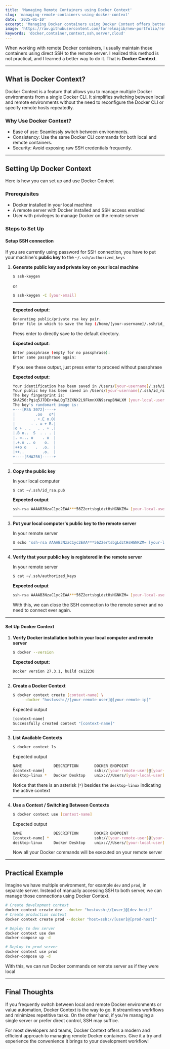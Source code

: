 ```yaml
---
title: 'Managing Remote Containers using Docker Context'
slug: 'managing-remote-containers-using-docker-context'
date: '2025-01-10'
excerpt: 'Managing Docker containers using Docker Context offers better ease of use, consistency, and security.'
image: 'https://raw.githubusercontent.com/farrelnajib/new-portfolio/refs/heads/main/storage/assets/images/cargo-ship.jpg'
keywords: 'docker,container,context,ssh,server,cloud'
---
```


When working with remote Docker containers, I usually maintain those containers using direct SSH to the remote server. I realized this method is not practical, and I learned a better way to do it. That is **Docker Context**.
___

## What is Docker Context?
Docker Context is a feature that allows you to manage multiple Docker environments from a single Docker CLI. It simplifies switching between local and remote environments without the need to reconfigure the Docker CLI or specify remote hosts repeatedly.

### Why Use Docker Context?
- Ease of use: Seamlessly switch between environments.
- Consistency: Use the same Docker CLI commands for both local and remote containers.
- Security: Avoid exposing raw SSH credentials frequently.
___

## Setting Up Docker Context
Here is how you can set up and use Docker Context

### Prerequisites
- Docker installed in your local machine
- A remote server with Docker installed and SSH access enabled
- User with privileges to manage Docker on the remote server

### Steps to Set Up
#### Setup SSH connection
If you are currently using password for SSH connection, you have to put your machine's **public key** to the `~/.ssh/authorized_keys`
1. **Generate public key and private key on your local machine**
    ```bash
    $ ssh-keygen
    ```
    or
    ```bash
    $ ssh-keygen -C [your-email]
    ```
    ___

    **Expected output**:
    ```bash
    Generating public/private rsa key pair.
    Enter file in which to save the key (/home/[your-username]/.ssh/id_rsa):
    ```

    Press enter to directly save to the default directory.

    **Expected output**:
    ```bash
    Enter passphrase (empty for no passphrase):
    Enter same passphrase again:
    ```
    If you see these output, just press enter to proceed without passphrase

    **Expected output**:
    ```bash
    Your identification has been saved in /Users/[your-username]/.ssh/id_rsa
    Your public key has been saved in /Users/[your-username]/.ssh/id_rsa.pub
    The key fingerprint is:
    SHA256:Pgiq5J7DEn+0wLQgT3ZXNX2L9FkmnXXN9srupBNALXM [your-local-username]@[your-local-host]
    The key's randomart image is:
    +---[RSA 3072]----+
    |         .oo   o*|
    |        . +.E o.O|
    |       . . = + B.|
    |o + . .   . . + .|
    |.B o..  S  . . . |
    |. =... o    . o  |
    |.+.o .. o    o.  |
    |++o o    .  .o.  |
    |++..        .o.  |
    +----[SHA256]-----+
    ```
    ___
2. **Copy the public key**

    In your local computer
    ```bash
    $ cat ~/.ssh/id_rsa.pub
    ```

    **Expected output**
    ```bash
    ssh-rsa AAAAB3NzaC1yc2EAA***56Z2ertsbgLdztHsHGNKZM= [your-local-username]@[your-local-host]
    ```

    ___
3. **Put your local computer's public key to the remote server**

    In your remote server
    ```bash
    $ echo 'ssh-rsa AAAAB3NzaC1yc2EAA***56Z2ertsbgLdztHsHGNKZM= [your-local-username]@[your-local-host]' > ~/.ssh/authorized_keys
    ```
    ___
4. **Verify that your public key is registered in the remote server**

    In your remote server
    ```bash
    $ cat ~/.ssh/authorized_keys
    ```
    **Expected output**
    ```bash
    ssh-rsa AAAAB3NzaC1yc2EAA***56Z2ertsbgLdztHsHGNKZM= [your-local-username]@[your-local-host]
    ```

    With this, we can close the SSH connection to the remote server and no need to connect ever again.
___

#### Set Up Docker Context
1. **Verify Docker installation both in your local computer and remote server**
    ```bash
    $ docker --version
    ```
    **Expected output:**
    ```bash
    Docker version 27.3.1, build ce12230
    ```
    ___

2. **Create a Docker Context**
    ```bash
    $ docker context create [context-name] \
        --docker "host=ssh://[your-remote-user]@[your-remote-ip]"
    ```

    Expected output
    ```bash
    [context-name]
    Successfully created context "[context-name]"
    ```
    ___

3. **List Available Contexts**
    ```bash
    $ docker context ls
    ```
    
    Expected output
    ```bash
    NAME              DESCRIPTION       DOCKER ENDPOINT                                         ERROR
    [context-name]                      ssh://[your-remote-user]@[your-remote-host]
    desktop-linux *   Docker Desktop    unix:///Users/[your-local-user]/.docker/run/docker.sock
    ```

    Notice that there is an asterisk (`*`) besides the `desktop-linux` indicating the active context
    ___

4. **Use a Context / Switching Between Contexts**
    ```bash
    $ docker context use [context-name]
    ```

    Expected output
    ```bash
    NAME              DESCRIPTION       DOCKER ENDPOINT                                         ERROR
    [context-name] *                    ssh://[your-remote-user]@[your-remote-host]
    desktop-linux     Docker Desktop    unix:///Users/[your-local-user]/.docker/run/docker.sock
    ```

    Now all your Docker commands will be executed on your remote server
___

## Practical Example
Imagine we have multiple environment, for example `dev` and `prod`, in separate server. Instead of manually accessing SSH to both server, we can manage those connections using Docker Context.

```bash
# Create development context
docker context create dev --docker "host=ssh://[user]@[dev-host]"
# Create production context
docker context create prod --docker "host=ssh://[user]@[prod-host]"

# Deploy to dev server
docker context use dev
docker-compose up -d

# Deploy to prod server
docker context use prod
docker-compose up -d
```

With this, we can run Docker commands on remote server as if they were local
___

## Final Thoughts
If you frequently switch between local and remote Docker environments or value automation, Docker Context is the way to go. It streamlines workflows and minimizes repetitive tasks. On the other hand, if you’re managing a single server or prefer direct control, SSH may suffice.

For most developers and teams, Docker Context offers a modern and efficient approach to managing remote Docker containers. Give it a try and experience the convenience it brings to your development workflow!
